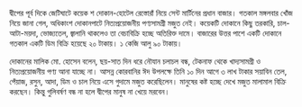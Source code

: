 দ্বীপের পূর্ব দিকে জেটিঘাটে কয়েক শ দোকান-হোটেল রেস্তোরাঁ নিয়ে সেন্ট মার্টিনের প্রধান বাজার। গতকাল মঙ্গলবার খোঁজ নিয়ে জানা গেল, অধিকাংশ দোকানপাটে নিত্যপ্রয়োজনীয় পণ্যসামগ্রী মজুত নেই। কয়েকটি দোকানে কিছু তরকারি, চাল-আটা-ময়দা, ভোজ্যতেল, জ্বালানি থাকলেও তা বেচাবিক্রি হচ্ছে অতিরিক্ত দামে। বাজারের উত্তর পাশে একটি দোকানে গতকাল একটি ডিম বিক্রি হয়েছে ২০ টাকায়। ১ কেজি আলু ৯০ টাকায়।

দোকানের মালিক মো. হোসেন বলেন, ছয়-সাত দিন ধরে নৌযান চলাচল বন্ধ, টেকনাফ থেকে খাদ্যসামগ্রী ও নিত্যপ্রয়োজনীয় পণ্য আনা যাচ্ছে না। আসন্ন কোরবানির ঈদ উপলক্ষে তিনি ১০ দিন আগে ৩ লাখ টাকার সয়াবিন তেল, পেঁয়াজ, রসুন, আদা, ডিম ও চাল নিয়ে এসে গুদামে মজুত করেছিলেন। মানুষের কষ্ট হচ্ছে দেখে মজুত মালামাল বিক্রি করছেন। কিন্তু গুলিবর্ষণ বন্ধ না হলে দ্বীপের মানুষ না খেয়ে মরবেন।
